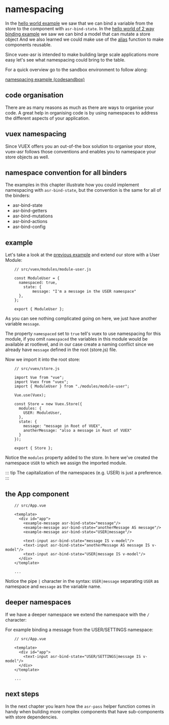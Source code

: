 # namespacing

In the [hello world example](./hello-world-example.html) we saw that we can bind a variable from the store to the component with `asr-bind-state`. In the [hello world of 2 way binding example](./hello-world-of-2-way-binding.html) we saw we can bind a model that can mutate a store object And we also learned we could make use of the [alias](./aliasing.html) function to make components reusable.

Since vuex-asr is intended to make building large scale applications more easy let's see what namespacing could bring to the table.

For a quick overview go to the sandbox environment to follow along:

[namespacing example (codesandbox)](https://codesandbox.io/s/manual-namespacing-6gpkj)

## code organisation

There are as many reasons as much as there are ways to organise your code. A great help in organising code is by using namespaces to address the different aspects of your application.

## vuex namespacing

Since VUEX offers you an out-of-the box solution to organise your store, vuex-asr follows those conventions and enables you to namespace your store objects as well.

## namespace convention for all binders

The examples in this chapter illustrate how you could implement namespacing with `asr-bind-state`, but the convention is the same for all of the binders:
- asr-bind-state
- asr-bind-getters
- asr-bind-mutations
- asr-bind-actions
- asr-bind-config

## example

Let's take a look at the [previous example](./aliasing.html) and extend our store with a User Module:
```js{4,6}
    // src/vuex/modules/module-user.js
    
    const ModuleUser = {
      namespaced: true,
    	state: {
    		message: "I'm a message in the USER namespace"
      },
    };
    
    export { ModuleUser };
```
As you can see nothing complicated going on here, we just have another variable `message`. 

The property `namespaced` set to `true` tell's vuex to use namespacing for this module, if you omit `namespaced` the variables in this module would be available at rootlevel, and in our case create a naming conflict since we already have `message` defined in the root (store.js) file.

Now we import it into the root store:

```js{5,11}
    // src/vuex/store.js
        
    import Vue from "vue";
    import Vuex from "vuex";
    import { ModuleUser } from "./modules/module-user";
    
    Vue.use(Vuex);
    
    const Store = new Vuex.Store({
      modules: {
        USER: ModuleUser,
      },
      state: {
        message: "message in Root of VUEX",
        anotherMessage: "also a message in Root of VUEX"
      }
    });
    
    export { Store };
```
Notice the `modules` property added to the store. In here we've created the namespace `USER` to which we assign the imported module.

::: tip
The capitalization of the namespaces (e.g. USER) is just a preference.
:::  

## the App component
```vue{7,11}
    // src/App.vue
    
    <template>
      <div id="app">
        <example-message asr-bind-state="message"/>
    	<example-message asr-bind-state="anotherMessage AS message"/>
    	<example-message asr-bind-state="USER|message"/>
    
        <text-input asr-bind-state="message IS v-model"/>
        <text-input asr-bind-state="anotherMessage AS message IS v-model"/>
        <text-input asr-bind-state="USER|message IS v-model"/>
      </div>
    </template>
    
    ...
```
Notice the pipe `|` character in the syntax: `USER|message` separating `USER` as namespace and `message` as the variable name.

## deeper namespaces

If we have a deeper namespace we extend the namespace with the `/` character:

For example binding a message from the USER/SETTINGS namespace:
```vue
    // src/App.vue
    
    <template>
      <div id="app">
        <text-input asr-bind-state="USER/SETTINGS|message IS v-model"/>
      </div>
    </template>
    
    ...
```
## next steps
In the next chapter you learn how the `asr-pass` helper function comes in handy when building more complex components that have sub-components with store dependencies.




